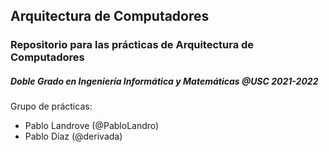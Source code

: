 ## Arquitectura de Computadores

### Repositorio para las prácticas de Arquitectura de Computadores

##### Doble Grado en Ingeniería Informática y Matemáticas @USC 2021-2022

Grupo de prácticas:
- Pablo Landrove (@PabloLandro)
- Pablo Díaz (@derivada)


